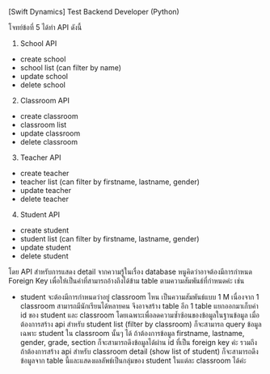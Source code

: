 [Swift Dynamics] Test Backend Developer (Python)

โจทย์ข้อที่ 5 ได้ทำ API ดังนี้
1. School API
- create school
- school list (can filter by name)
- update school
- delete school
2. Classroom API
- create classroom
- classroom list
- update classroom
- delete classroom
3. Teacher API
- create teacher
- teacher list (can filter by firstname, lastname, gender)
- update teacher
- delete teacher
4. Student API
- create student
- student list (can filter by firstname, lastname, gender)
- update student
- delete student

โดย API สำหรับการแสดง detail จากความรู้ในเรื่อง database หนูคิดว่าอาจต้องมีการกำหนด Foreign Key เพื่อให้เป็นค่าที่สามารถอ้างถึงได้ข้าม table ตามความสัมพันธ์ที่กำหนดค่ะ เช่น 
- student จะต้องมีการกำหนดว่าอยู่ classroom ไหน เป็นความสัมพันธ์แบบ 1 M เนื่องจาก 1 classroom สามารถมีนักเรียนได้หลายคน จึงอาจสร้าง table อีก 1 table แยกออกมาเก็บค่า id ของ student และ classroom โดยเฉพาะเพื่อลดความซ้ำซ้อนของข้อมูลในฐานข้อมูล เมื่อต้องการสร้าง api สำหรับ student list (filter by classroom) ก็จะสามารถ query ข้อมูลเฉพาะ student ใน classroom นั้นๆ ได้ ถ้าต้องการข้อมูล firstname, lastname, gender, grade, section ก็จะสามารถดึงข้อมูลได้ผ่าน id ที่เป็น foreign key ค่ะ รวมถึงถ้าต้องการสร้าง api สำหรับ classroom detail (show list of student) ก็จะสามารถดึงข้อมูลจาก table นี้และแสดงผลลัพธ์เป็นกลุ่มของ student ในแต่ละ classroom ได้ค่ะ
  
